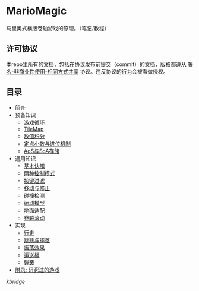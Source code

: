 # MarioMagic

马里奥式横版卷轴游戏的原理。（笔记/教程）

## 许可协议

本repo里所有的文档，包括在协议发布前提交（commit）的文档，版权都遵从 [署名-非商业性使用-相同方式共享](http://creativecommons.net.cn/licenses/meet-the-licenses/) 协议。违反协议的行为会被看做侵权。

## 目录

- [简介](intro.md)
- 预备知识
  - [游戏循环](gameloop.md)
  - [TileMap](tilemap.md)
  - [数值积分](numintegral.md)
  - [定点小数与进位机制](fraction.md)
  - [AoS与SoA存储](aossoa.md)
- 通用知识
  - [基本认知](gamebasic.md)
  - [两种控制模式](ctrlpattern.md)
  - [按键过滤](keyfilter.md)
  - [移动与修正](movecorrection.md)
  - [碰撞检测](colldet.md)
  - [运动模型](movemodel.md)
  - [地面适配](groundadapt.md)
  - [卷轴滚动](scroll.md)
- 实现
  - [行走](walk.md)
  - [跳跃与摔落](jump.md)
  - [振荡效果](swing.md)
  - [运送板](platform.md)
  - [弹簧](spring.md)
- [附录: 研究过的游戏](games.md)

*kbridge*
